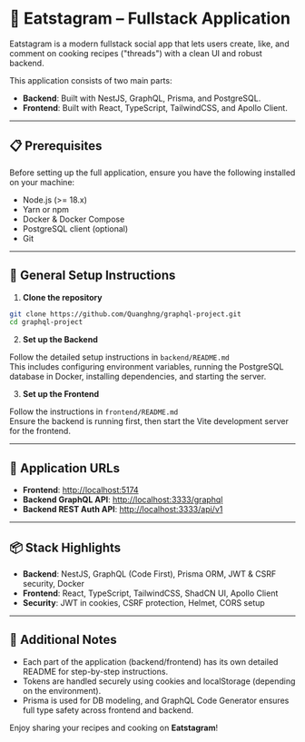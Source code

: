 # 🥘 **Eatstagram – Fullstack Application**  
Eatstagram is a modern fullstack social app that lets users create, like, and comment on cooking recipes ("threads") with a clean UI and robust backend.

This application consists of two main parts:
- **Backend**: Built with NestJS, GraphQL, Prisma, and PostgreSQL.
- **Frontend**: Built with React, TypeScript, TailwindCSS, and Apollo Client.

---

## 📋 Prerequisites

Before setting up the full application, ensure you have the following installed on your machine:

- Node.js (>= 18.x)
- Yarn or npm
- Docker & Docker Compose
- PostgreSQL client (optional)
- Git

---

## 🔧 General Setup Instructions

1. **Clone the repository**

```bash
git clone https://github.com/Quanghng/graphql-project.git
cd graphql-project
```

2. **Set up the Backend**

Follow the detailed setup instructions in `backend/README.md`  
This includes configuring environment variables, running the PostgreSQL database in Docker, installing dependencies, and starting the server.

3. **Set up the Frontend**

Follow the instructions in `frontend/README.md`  
Ensure the backend is running first, then start the Vite development server for the frontend.

---

## 🚀 Application URLs

- **Frontend**: [http://localhost:5174](http://localhost:5174)  
- **Backend GraphQL API**: [http://localhost:3333/graphql](http://localhost:3333/graphql)  
- **Backend REST Auth API**: [http://localhost:3333/api/v1](http://localhost:3333/api/v1)  

---

## 📦 Stack Highlights

- **Backend**: NestJS, GraphQL (Code First), Prisma ORM, JWT & CSRF security, Docker
- **Frontend**: React, TypeScript, TailwindCSS, ShadCN UI, Apollo Client
- **Security**: JWT in cookies, CSRF protection, Helmet, CORS setup

---

## 📘 Additional Notes

- Each part of the application (backend/frontend) has its own detailed README for step-by-step instructions.
- Tokens are handled securely using cookies and localStorage (depending on the environment).
- Prisma is used for DB modeling, and GraphQL Code Generator ensures full type safety across frontend and backend.

Enjoy sharing your recipes and cooking on **Eatstagram**!
